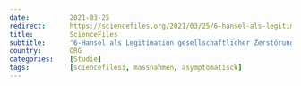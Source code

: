 ```yaml
---
date:          2021-03-25
redirect:      https://sciencefiles.org/2021/03/25/6-hansel-als-legitimation-gesellschaftlicher-zerstorung-lockdown-masnahmen-haben-keinerlei-wissenschaftliche-basis-hart-studie-1/
title:         ScienceFiles
subtitle:      '6-Hansel als Legitimation gesellschaftlicher Zerstörung: Lockdown-Maßnahmen haben keinerlei wissenschaftliche Basis – [HART-Studie 1]'
country:       ORG
categories:    [Studie]
tags:          [sciencefilesi, massnahmen, asymptomatisch]
---
```

